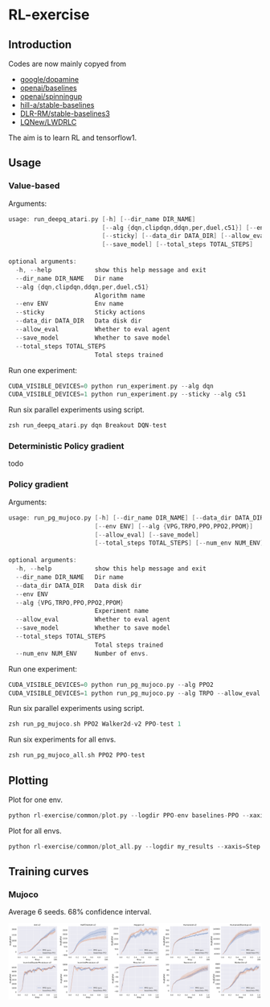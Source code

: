 # RL-exercise

## Introduction

Codes are now mainly copyed from

- [google/dopamine](https://github.com/google/dopamine)
- [openai/baselines](https://github.com/openai/baselines)
- [openai/spinningup](https://github.com/openai/spinningup)
- [hill-a/stable-baselines](https://github.com/hill-a/stable-baselines)
- [DLR-RM/stable-baselines3](https://github.com/DLR-RM/stable-baselines3)
- [LQNew/LWDRLC](https://github.com/LQNew/LWDRLC)

The aim is to learn RL and tensorflow1.

## Usage

### Value-based

Arguments:

```c
usage: run_deepq_atari.py [-h] [--dir_name DIR_NAME]
                          [--alg {dqn,clipdqn,ddqn,per,duel,c51}] [--env ENV]
                          [--sticky] [--data_dir DATA_DIR] [--allow_eval]
                          [--save_model] [--total_steps TOTAL_STEPS]

optional arguments:
  -h, --help            show this help message and exit
  --dir_name DIR_NAME   Dir name
  --alg {dqn,clipdqn,ddqn,per,duel,c51}
                        Algorithm name
  --env ENV             Env name
  --sticky              Sticky actions
  --data_dir DATA_DIR   Data disk dir
  --allow_eval          Whether to eval agent
  --save_model          Whether to save model
  --total_steps TOTAL_STEPS
                        Total steps trained
```

Run one experiment:

```c
CUDA_VISIBLE_DEVICES=0 python run_experiment.py --alg dqn
CUDA_VISIBLE_DEVICES=1 python run_experiment.py --sticky --alg c51
```

Run six parallel experiments using script.

```c
zsh run_deepq_atari.py dqn Breakout DQN-test
```

### Deterministic Policy gradient

todo

### Policy gradient

Arguments:

```c
usage: run_pg_mujoco.py [-h] [--dir_name DIR_NAME] [--data_dir DATA_DIR]
                        [--env ENV] [--alg {VPG,TRPO,PPO,PPO2,PPOM}]
                        [--allow_eval] [--save_model]
                        [--total_steps TOTAL_STEPS] [--num_env NUM_ENV]

optional arguments:
  -h, --help            show this help message and exit
  --dir_name DIR_NAME   Dir name
  --data_dir DATA_DIR   Data disk dir
  --env ENV
  --alg {VPG,TRPO,PPO,PPO2,PPOM}
                        Experiment name
  --allow_eval          Whether to eval agent
  --save_model          Whether to save model
  --total_steps TOTAL_STEPS
                        Total steps trained
  --num_env NUM_ENV     Number of envs.
```

Run one experiment:

```c
CUDA_VISIBLE_DEVICES=0 python run_pg_mujoco.py --alg PPO2
CUDA_VISIBLE_DEVICES=1 python run_pg_mujoco.py --alg TRPO --allow_eval
```

Run six parallel experiments using script.

```c
zsh run_pg_mujoco.sh PPO2 Walker2d-v2 PPO-test 1
```

Run six experiments for all envs.

```c
zsh run_pg_mujoco_all.sh PPO2 PPO-test
```

## Plotting

Plot for one env.

```c
python rl-exercise/common/plot.py --logdir PPO-env baselines-PPO --xaxis=Step --value=AvgEpRet --legend PPO-env baselines-PPO
```

Plot for all envs.

```c
python rl-exercise/common/plot_all.py --logdir my_results --xaxis=Step --value=AvgEpRet
```

## Training curves

### Mujoco

Average 6 seeds. 68% confidence interval.

![mujoco](./assets/all25_vec_env.svg)
